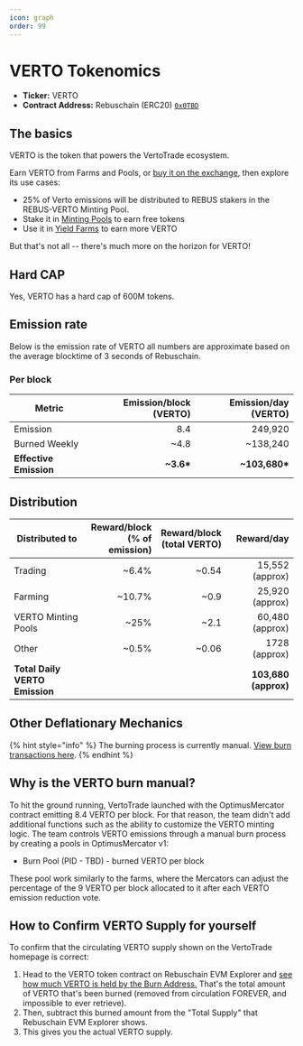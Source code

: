 ```yaml
---
icon: graph
order: 99
---
```

# VERTO Tokenomics

* **Ticker:** VERTO
* **Contract Address:** Rebuschain (ERC20) [`0x0TBD`](https://tbd)

## The basics

VERTO is the token that powers the VertoTrade ecosystem.

Earn VERTO from Farms and Pools, or [buy it on the exchange](../../products/exchange/), then explore its use cases:

* 25% of Verto emissions will be distributed to REBUS stakers in the REBUS-VERTO Minting Pool.
* Stake it in [Minting Pools](../../products/minting-pools/) to earn free tokens
* Use it in [Yield Farms](../../products/yield-farming) to earn more VERTO

But that's not all -- there's much more on the horizon for VERTO!

## Hard CAP
Yes, VERTO has a hard cap of 600M tokens.

## Emission rate

Below is the emission rate of VERTO all numbers are approximate based on the average blocktime of 3 seconds of Rebuschain.

### Per block
<!--
| **Metric**             | **Emission/block (VERTO)** | **Emission/day (VERTO)** |
| ---------------------- | -------------------------: | -----------------------: |
| Emission               |                          9 |                  259,200 |
| Burned Weekly          |                        \~6 |                \~172,800 |
| **Effective Emission** |                  **\~3\*** |           **\~86,400\*** |
-->
| **Metric**             | **Emission/block (VERTO)** | **Emission/day (VERTO)** |
| ---------------------- | -------------------------: | -----------------------: |
| Emission               |                        8.4 |                  249,920 |
| Burned Weekly          |                      \~4.8 |                \~138,240 |
| **Effective Emission** |                **\~3.6\*** |          **\~103,680\*** |

## Distribution

| Distributed to                 | Reward/block<br />(% of emission) | Reward/block<br />(total VERTO) |           Reward/day |
| ------------------------------ | --------------------------------: | ------------------------------: | -------------------: |
| Trading                        |                           \~6.4%  |                          \~0.54 |      15,552 (approx) |
| Farming                        |                          \~10.7%  |                           \~0.9 |      25,920 (approx) |
| VERTO Minting Pools             |                            \~25%  |                           \~2.1 |      60,480 (approx) |
| Other                          |                           \~0.5%  |                          \~0.06 |        1728 (approx) |
| **Total Daily VERTO Emission** |                                   |                                 | **103,680 (approx)** |

## Other Deflationary Mechanics

{% hint style="info" %}
The burning process is currently manual. [View burn transactions here](https://tbd).
{% endhint %}

## Why is the VERTO burn manual?

To hit the ground running, VertoTrade launched with the OptimusMercator contract emitting 8.4 VERTO per block. For that reason, the team didn't add additional functions such as the ability to customize the VERTO minting logic. The team controls VERTO emissions through a manual burn process by creating a pools in OptimusMercator v1:

* Burn Pool (PID - TBD) - burned VERTO per block

These pool work similarly to the farms, where the Mercators can adjust the percentage of the 9 VERTO per block allocated to it after each VERTO emission reduction vote.

## How to Confirm VERTO Supply for yourself

To confirm that the circulating VERTO supply shown on the VertoTrade homepage is correct:

1. Head to the VERTO token contract on Rebuschain EVM Explorer and [see how much VERTO is held by the Burn Address.](https://tbd) That's the total amount of VERTO that's been burned (removed from circulation FOREVER, and impossible to ever retrieve).
2. Then, subtract this burned amount from the "Total Supply" that Rebuschain EVM Explorer shows.
3. This gives you the actual VERTO supply.